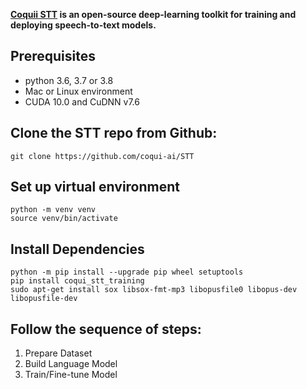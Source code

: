 **[Coquii STT](https://stt.readthedocs.io/en/latest/index.html) is an open-source deep-learning toolkit for training and deploying speech-to-text models.**

## Prerequisites
- python 3.6, 3.7 or 3.8
- Mac or Linux environment
- CUDA 10.0 and CuDNN v7.6

## Clone the STT repo from Github: 
`git clone https://github.com/coqui-ai/STT`

## Set up virtual environment
`python -m venv venv` <br>
`source venv/bin/activate`

## Install Dependencies
`python -m pip install --upgrade pip wheel setuptools` <br>
`pip install coqui_stt_training` <br>
`sudo apt-get install sox libsox-fmt-mp3 libopusfile0 libopus-dev libopusfile-dev`

## Follow the sequence of steps:
1. Prepare Dataset
2. Build Language Model
3. Train/Fine-tune Model



